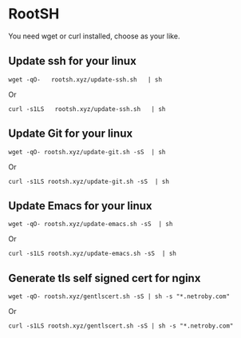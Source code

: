 # RootSH 

You need wget or curl installed, choose as your like.

## Update ssh for your linux

```
wget -qO-   rootsh.xyz/update-ssh.sh   | sh
```
Or
```
curl -s1LS   rootsh.xyz/update-ssh.sh   | sh
```

## Update Git for your linux

```
wget -qO- rootsh.xyz/update-git.sh -sS  | sh
```
Or
```
curl -s1LS rootsh.xyz/update-git.sh -sS  | sh
```
## Update Emacs for your linux

```
wget -qO- rootsh.xyz/update-emacs.sh -sS  | sh
```
Or
```
curl -s1LS rootsh.xyz/update-emacs.sh -sS  | sh
```
## Generate tls self signed cert for nginx

```
wget -qO- rootsh.xyz/gentlscert.sh -sS | sh -s "*.netroby.com"
```
Or
```
curl -s1LS rootsh.xyz/gentlscert.sh -sS | sh -s "*.netroby.com"
```

